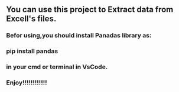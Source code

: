 <h2>You can use this project to Extract data from Excell's files.</h2>
<h3>Befor using,you should install Panadas library as:</h3>
<h3>pip install pandas</h3>
<h3>in your cmd or terminal in VsCode.</h3>
<h3>Enjoy!!!!!!!!!!!!</h3>
